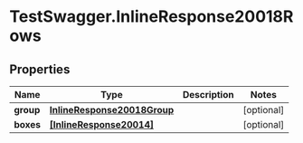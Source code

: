 # TestSwagger.InlineResponse20018Rows

## Properties

Name | Type | Description | Notes
------------ | ------------- | ------------- | -------------
**group** | [**InlineResponse20018Group**](InlineResponse20018Group.md) |  | [optional] 
**boxes** | [**[InlineResponse20014]**](InlineResponse20014.md) |  | [optional] 


